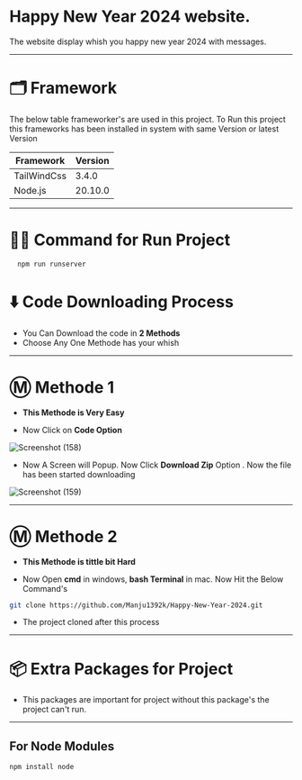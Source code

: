 
# Happy New Year 2024 website. 

The website display whish you happy new year 2024 with messages.

---

# 🗂️ Framework 

The below table frameworker's are used in this project. To Run this project this frameworks has been installed in system with same Version or latest Version

| Framework  | Version |
| ------------- | ------------- |
| TailWindCss  | 3.4.0  |
| Node.js  | 20.10.0 |

---

# 👨‍💻 Command for Run Project
```bash
  npm run runserver
```

# ⬇️ Code Downloading Process

* You Can Download the code in **2 Methods**
* Choose Any One Methode has your whish

---

# Ⓜ️ Methode 1

* **This Methode is Very Easy**

* Now Click on __Code Option__

![Screenshot (158)](https://user-images.githubusercontent.com/66934377/164152919-f2854829-535d-4227-9c2f-031f8051f6ac.png)

* Now A Screen will Popup. Now Click **Download Zip** Option . Now the file has been started downloading 

![Screenshot (159)](https://user-images.githubusercontent.com/66934377/164153128-b64e85a2-e40c-4457-9835-a749ac79acd6.png)

---

# Ⓜ️ Methode 2

* **This Methode is tittle bit Hard**

* Now Open **cmd** in windows, **bash Terminal** in mac. Now Hit the Below Command's

```bash
git clone https://github.com/Manju1392k/Happy-New-Year-2024.git
```

* The project cloned after this process

---

# 📦 Extra Packages for Project

* This packages are important for project without this package's the project can't run.

---
## For Node Modules
```bash
npm install node
```

